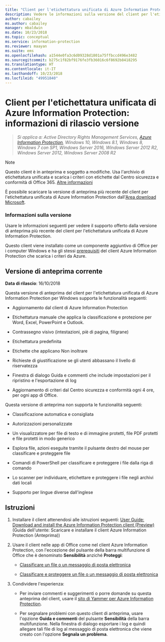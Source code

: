 ```yaml
---
title: "Client per l'etichettatura unificata di Azure Information Protection: informazioni di rilascio versione"
description: Vedere le informazioni sulla versione del client per l'etichettatura unificata di Azure Information Protection per Windows.
author: cabailey
ms.author: cabailey
manager: mbaldwin
ms.date: 10/23/2018
ms.topic: conceptual
ms.service: information-protection
ms.reviewer: maayan
ms.suite: ems
ms.openlocfilehash: a1544e0fa3c6d09328d1801a75ffbccd496e3482
ms.sourcegitcommit: b275c1f82bf9176fe3fb36016c6f8692b8418295
ms.translationtype: HT
ms.contentlocale: it-IT
ms.lasthandoff: 10/23/2018
ms.locfileid: "49951840"
---
```

# <a name="azure-information-protection-unified-labeling-client-version-release-information"></a>Client per l'etichettatura unificata di Azure Information Protection: informazioni di rilascio versione

>*Si applica a: Active Directory Rights Management Services, [Azure Information Protection](https://azure.microsoft.com/pricing/details/information-protection), Windows 10, Windows 8.1, Windows 8, Windows 7 con SP1, Windows Server 2016, Windows Server 2012 R2, Windows Server 2012, Windows Server 2008 R2*

> [!NOTE]
> Questo client è in anteprima e soggetto a modifiche. Usa l'archivio di etichettatura unificata e scarica i criteri con etichette dal Centro sicurezza e conformità di Office 365. [Altre informazioni](/Office365/SecurityCompliance/sensitivity-labels)

È possibile scaricare la versione di anteprima più recente del client per l'etichettatura unificata di Azure Information Protection dall'[Area download Microsoft](https://www.microsoft.com/en-us/download/details.aspx?id=57440).

### <a name="release-information"></a>Informazioni sulla versione

Usare le informazioni seguenti per vedere il supporto offerto dalla versione di anteprima più recente del client per l'etichettatura unificata di Azure Information Protection. 

Questo client viene installato come un componente aggiuntivo di Office per i computer Windows e ha gli stessi [prerequisiti](../requirements.md) del client Azure Information Protection che scarica i criteri da Azure.

## <a name="current-preview-version"></a>Versione di anteprima corrente

**Data di rilascio**: 16/10/2018

Questa versione di anteprima del client per l'etichettatura unificata di Azure Information Protection per Windows supporta le funzionalità seguenti: 

- Aggiornamento dal client di Azure Information Protection

- Etichettatura manuale che applica la classificazione e protezione per Word, Excel, PowerPoint e Outlook.

- Contrassegno visivo (intestazioni, piè di pagina, filigrane)

- Etichettatura predefinita 

- Etichette che applicano Non inoltrare

- Richieste di giustificazione se gli utenti abbassano il livello di riservatezza

- Finestra di dialogo Guida e commenti che include impostazioni per il ripristino e l'esportazione di log

- Aggiornamento di criteri dal Centro sicurezza e conformità ogni 4 ore, per ogni app di Office.

Questa versione di anteprima non supporta le funzionalità seguenti:

- Classificazione automatica e consigliata

- Autorizzazioni personalizzate

- Un visualizzatore per file di testo e di immagine protetti, file PDF protetti e file protetti in modo generico

- Esplora file, azioni eseguite tramite il pulsante destro del mouse per classificare e proteggere file

- Comandi di PowerShell per classificare e proteggere i file dalla riga di comando

- Lo scanner per individuare, etichettare e proteggere i file negli archivi dati locali

- Supporto per lingue diverse dall'inglese

## <a name="instructions"></a>Istruzioni

1. Installare il client attenendosi alle istruzioni seguenti: [User Guide: Download and install the Azure Information Protection client (Preview)](install-unifiedlabelingclient-app.md) (Guida dell'utente: Scaricare e installare il client Azure Information Protection (Anteprima)) 

2. Usare il client nelle app di Office come nel client Azure Information Protection, con l'eccezione del pulsante della barra multifunzione di Office che è denominato **Sensibilità** anziché **Proteggi**:
    
    - [Classificare un file o un messaggio di posta elettronica](client-classify.md) 
    
    - [Classificare e proteggere un file o un messaggio di posta elettronica](client-classify-protect.md)

3. Condividere l'esperienza: 
    
    - Per inviare commenti e suggerimenti o porre domande su questa anteprima del client, usare il [sito di Yammer per Azure Information Protection](https://www.yammer.com/AskIPTeam).
    
    - Per segnalare problemi con questo client di anteprima, usare l'opzione **Guida e commenti** del pulsante **Sensibilità** della barra multifunzione. Nella finestra di dialogo esportare i log e quindi allegare tali file di log al messaggio di posta elettronica che viene creato con l'opzione **Segnala un problema**. 

